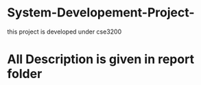 # System-Developement-Project-
this project is developed under cse3200
# All Description is given in report folder
